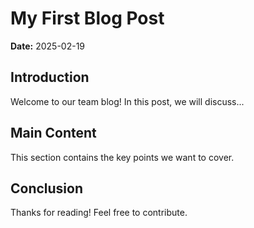 # My First Blog Post

**Date:** 2025-02-19  

## Introduction
Welcome to our team blog! In this post, we will discuss...

## Main Content
This section contains the key points we want to cover.

## Conclusion
Thanks for reading! Feel free to contribute.
